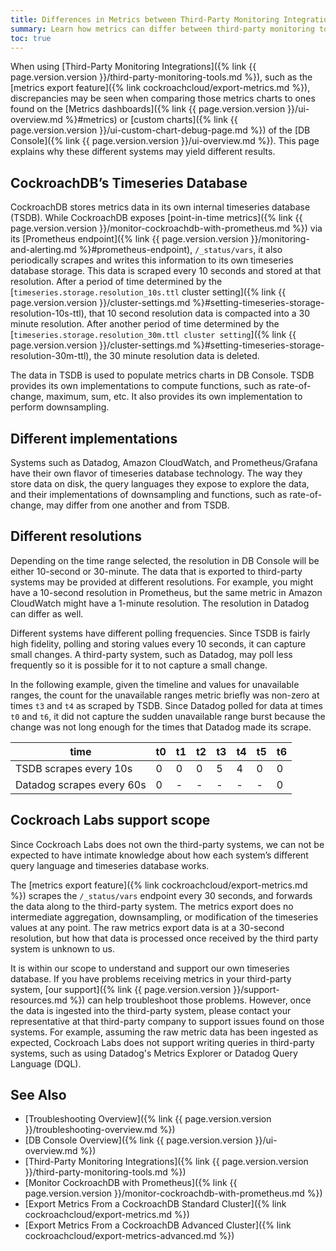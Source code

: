```yaml
---
title: Differences in Metrics between Third-Party Monitoring Integrations and DB Console
summary: Learn how metrics can differ between third-party monitoring tools that are integrated with CockroachDB and the DB Console of CockroachDB.
toc: true
---
```


When using [Third-Party Monitoring Integrations]({% link {{ page.version.version }}/third-party-monitoring-tools.md %}), such as the [metrics export feature]({% link cockroachcloud/export-metrics.md %}), discrepancies may be seen when comparing those metrics charts to ones found on the [Metrics dashboards]({% link {{ page.version.version }}/ui-overview.md %}#metrics) or [custom charts]({% link {{ page.version.version }}/ui-custom-chart-debug-page.md %}) of the [DB Console]({% link {{ page.version.version }}/ui-overview.md %}). This page explains why these different systems may yield different results.

## CockroachDB’s Timeseries Database

CockroachDB stores metrics data in its own internal timeseries database (TSDB). While CockroachDB exposes [point-in-time metrics]({% link {{ page.version.version }}/monitor-cockroachdb-with-prometheus.md %}) via its [Prometheus endpoint]({% link {{ page.version.version }}/monitoring-and-alerting.md %}#prometheus-endpoint),  `/_status/vars`, it also periodically scrapes and writes this information to its own timeseries database storage. This data is scraped every 10 seconds and stored at that resolution. After a period of time determined by the [`timeseries.storage.resolution_10s.ttl` cluster setting]({% link {{ page.version.version }}/cluster-settings.md %}#setting-timeseries-storage-resolution-10s-ttl), that 10 second resolution data is compacted into a 30 minute resolution. After another period of time determined by the [`timeseries.storage.resolution_30m.ttl cluster setting`]({% link {{ page.version.version }}/cluster-settings.md %}#setting-timeseries-storage-resolution-30m-ttl), the 30 minute resolution data is deleted.

The data in TSDB is used to populate metrics charts in DB Console. TSDB provides its own implementations to compute functions, such as rate-of-change, maximum, sum, etc. It also provides its own implementation to perform downsampling.

## Different implementations

Systems such as Datadog, Amazon CloudWatch, and Prometheus/Grafana have their own flavor of timeseries database technology. The way they store data on disk, the query languages they expose to explore the data, and their implementations of downsampling and functions, such as rate-of-change, may differ from one another and from TSDB.

## Different resolutions

Depending on the time range selected, the resolution in DB Console will be either 10-second or 30-minute. The data that is exported to third-party systems may be provided at different resolutions. For example, you might have a 10-second resolution in Prometheus, but the same metric in Amazon CloudWatch might have a 1-minute resolution. The resolution in Datadog can differ as well.

Different systems have different polling frequencies. Since TSDB is fairly high fidelity, polling and storing values every 10 seconds, it can capture small changes. A third-party system, such as Datadog, may poll less frequently so it is possible for it to not capture a small change.

In the following example, given the timeline and values for unavailable ranges, the count for the unavailable ranges metric briefly was non-zero at times `t3` and `t4` as scraped by TSDB. Since Datadog polled for data at times `t0` and `t6`, it did not capture the sudden unavailable range burst because the change was not long enough for the times that Datadog made its scrape.

time | t0 | t1 | t2 | t3 | t4 | t5 | t6
-----|----|----|----|----|----|----|----
TSDB scrapes every 10s | 0 | 0 | 0 | 5 | 4 | 0 | 0
Datadog scrapes every 60s | 0 | - | - | - | - | - | 0

## Cockroach Labs support scope

Since Cockroach Labs does not own the third-party systems, we can not be expected to have intimate knowledge about how each system’s different query language and timeseries database works.

The [metrics export feature]({% link cockroachcloud/export-metrics.md %}) scrapes the `/_status/vars` endpoint every 30 seconds, and forwards the data along to the third-party system. The metrics export does no intermediate aggregation, downsampling, or modification of the timeseries values at any point. The raw metrics export data is at a 30-second resolution, but how that data is processed once received by the third party system is unknown to us.

It is within our scope to understand and support our own timeseries database. If you have problems receiving metrics in your third-party system, [our support]({% link {{ page.version.version }}/support-resources.md %}) can help troubleshoot those problems. However, once the data is ingested into the third-party system, please contact your representative at that third-party company to support issues found on those systems. For example, assuming the raw metric data has been ingested as expected, Cockroach Labs does not support writing queries in third-party systems, such as using Datadog's Metrics Explorer or Datadog Query Language (DQL).

## See Also

- [Troubleshooting Overview]({% link {{ page.version.version }}/troubleshooting-overview.md %})
- [DB Console Overview]({% link {{ page.version.version }}/ui-overview.md %})
- [Third-Party Monitoring Integrations]({% link {{ page.version.version }}/third-party-monitoring-tools.md %})
- [Monitor CockroachDB with Prometheus]({% link {{ page.version.version }}/monitor-cockroachdb-with-prometheus.md %})
- [Export Metrics From a CockroachDB Standard Cluster]({% link cockroachcloud/export-metrics.md %})
- [Export Metrics From a CockroachDB Advanced Cluster]({% link cockroachcloud/export-metrics-advanced.md %})
